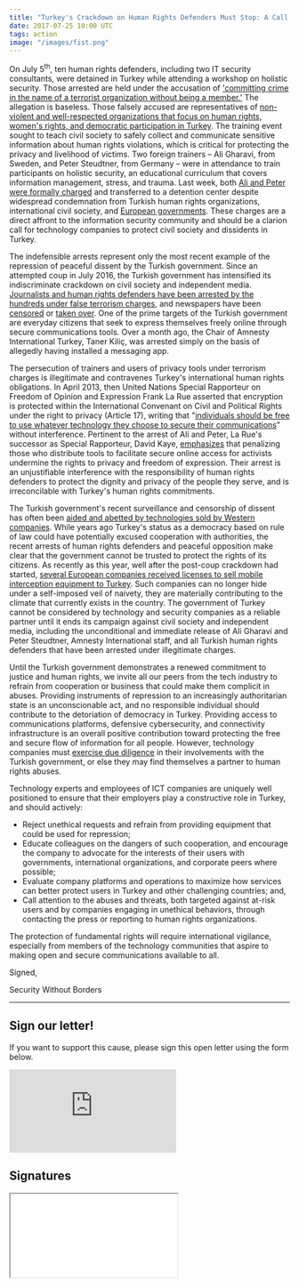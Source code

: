 ```yaml
---
title: "Turkey's Crackdown on Human Rights Defenders Must Stop: A Call to Action in Support of #Istanbul10"
date: 2017-07-25 10:00 UTC
tags: action
image: "/images/fist.png"
---
```



On July 5<sup>th</sup>, ten human rights defenders, including two IT security consultants, were detained in Turkey while attending a workshop on holistic security.  Those arrested are held under the accusation of ['committing crime in the name of a terrorist organization without being a member.'](https://www.amnesty.org/en/latest/campaigns/2017/07/free-rights-defenders-in-turkey/) The allegation is baseless. Those falsely accused are representatives of [non-violent and well-respected organizations that focus on human rights, women's rights, and democratic participation in Turkey](http://ihd.org.tr/en/index.php/2017/07/06/human-rights-defenders-under-attack/). The training event sought to teach civil society to safely collect and communicate sensitive information about human rights violations, which is critical for protecting the privacy and livelihood of victims. Two foreign trainers – Ali Gharavi, from Sweden, and Peter Steudtner, from Germany – were in attendance to train participants on holistic security, an educational curriculum that covers information management, stress, and trauma. Last week, both [Ali and Peter were formally charged](https://www.washingtonpost.com/world/turkish-court-orders-arrest-of-six-human-rights-workers-on-terrorism-charges/2017/07/18/83f92d98-6b95-11e7-8961-ec5f3e1e2a5c_story.html?utm_term=.2bef8a6f0323) and transferred to a detention center despite widespread condemnation from Turkish human rights organizations, international civil society, and [European governments](https://www.reuters.com/article/us-turkey-security-rights-merkel-idUSKBN1A31W9). These charges are a direct affront to the information security community and should be a clarion call for technology companies to protect civil society and dissidents in Turkey. 

The indefensible arrests represent only the most recent example of the repression of peaceful dissent by the Turkish government. Since an attempted coup in July 2016, the Turkish government has intensified its indiscriminate crackdown on civil society and independent media. [Journalists and human rights defenders have been arrested by the hundreds under false terrorism charges](https://www.theguardian.com/media/greenslade/2016/dec/13/turkey-has-81-of-the-worlds-259-jailed-journalists-behind-bars), and newspapers have been [censored](https://turkeyblocks.org/reports/) or [taken over](https://www.nytimes.com/2016/03/05/world/middleeast/recep-tayyip-erdogan-government-seizes-zaman-newspaper.html). One of the prime targets of the Turkish government are everyday citizens that seek to express themselves freely online through secure communications tools. Over a month ago, the Chair of Amnesty International Turkey, Taner Kiliç, was arrested simply on the basis of allegedly having installed a messaging app.

The persecution of trainers and users of privacy tools under terrorism charges is illegitimate and contravenes Turkey's international human rights obligations.  In April 2013, then United Nations Special Rapporteur on Freedom of Opinion and Expression Frank La Rue asserted that encryption is protected within the International Convenant on Civil and Political Rights under the right to privacy (Article 17), writing that "[individuals should be free to use whatever technology they choose to secure their communications](http://www.ohchr.org/Documents/HRBodies/HRCouncil/RegularSession/Session23/A.HRC.23.40_EN.pdf)" without interference. Pertinent to the arrest of Ali and Peter, La Rue's successor as Special Rapporteur, David Kaye, [emphasizes](http://www.ohchr.org/EN/HRBodies/HRC/RegularSessions/Session29/Documents/A.HRC.29.32_AEV.doc) that penalizing those who distribute tools to facilitate secure online access for activists undermine the rights to privacy and freedom of expression. Their arrest is an unjustifiable interference with the responsibility of human rights defenders to protect the dignity and privacy of the people they serve, and is irreconcilable with Turkey's human rights commitments.

The Turkish government's recent surveillance and censorship of dissent has often been [aided and abetted by technologies sold by Western companies](https://www.forbes.com/sites/thomasbrewster/2016/10/25/procera-francisco-partners-turkey-surveillance-erdogan/). While years ago Turkey's status as a democracy based on rule of law could have potentially excused cooperation with authorities, the recent arrests of human rights defenders and peaceful opposition make clear that the government cannot be trusted to protect the rights of its citizens. As recently as this year, well after the post-coup crackdown had started, [several European companies received licenses to sell mobile interception equipment to Turkey](https://motherboard.vice.com/en_us/article/3knypk/the-uk-granted-spy-tech-export-to-turkey-amid-massive-crackdown). Such companies can no longer hide under a self-imposed veil of naivety, they are materially contributing to the climate that currently exists in the country. The government of Turkey cannot be considered by technology and security companies as a reliable partner until it ends its campaign against civil society and independent media, including the unconditional and immediate release of Ali Gharavi and Peter Steudtner, Amnesty International staff, and all Turkish human rights defenders that have been arrested under illegitimate charges.
 
Until the Turkish government demonstrates a renewed commitment to justice and human rights, we invite all our peers from the tech industry to refrain from cooperation or business that could make them complicit in abuses. Providing instruments of repression to an increasingly authoritarian state is an unconscionable act, and no responsible individual should contribute to the detoriation of democracy in Turkey. Providing access to communications platforms, defensive cybersecurity, and connectivity infrastructure is an overall positive contribution toward protecting the free and secure flow of information for all people. However, technology companies must [exercise due diligence](https://www.eff.org/deeplinks/2011/10/it%E2%80%99s-time-know-your-customer-standards-sales-surveillance-equipment) in their involvements with the Turkish government, or else they may find themselves a partner to human rights abuses. 

Technology experts and employees of ICT companies are uniquely well positioned to ensure that their employers play a constructive role in Turkey, and should actively:

* Reject unethical requests and refrain from providing equipment that could be used for repression;
* Educate colleagues on the dangers of such cooperation, and encourage the company to advocate for the interests of their users with governments, international organizations, and corporate peers where possible;
* Evaluate company platforms and operations to maximize how services can better protect users in Turkey and other challenging countries; and,
* Call attention to the abuses and threats, both targeted against at-risk users and by companies engaging in unethical behaviors, through contacting the press or reporting to human rights organizations.

The protection of fundamental rights will require international vigilance, especially from members of the technology communities that aspire to making open and secure communications available to all.

Signed,

Security Without Borders

<hr />

<h2>Sign our letter!</h2>
<p>If you want to support this cause, please sign this open letter using the form below.</p>
<iframe src="https://securitywithoutborders.org/petitions/2/form" class="petition-form" scrolling="no" frameborder="0"></iframe>

<script type="text/javascript">
var request = new XMLHttpRequest();
request.open('GET', 'https://securitywithoutborders.org/petitions/2/signatures', true);

request.onload = function() {
    if (request.status >= 200 && request.status < 400) {   
        var data = request.responseText; 
        document.getElementById("signature_list").innerHTML = data;            
    }
};

request.onerror = function(e) {
    console.log(e);
};

request.send();
</script>
<h2>Signatures</h2>
<noscript>
    <iframe class="c-form" src="<%= petition_form_iframe_url(:petition_id) %>"></iframe>
</noscript>
<div id="signature_list"></div>
